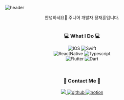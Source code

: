 ![header](https://capsule-render.vercel.app/api?type=waving&color=0061EA&height=250&section=header&text=Jaehoon&fontColor=EFF7FF&fontSize=90&)
  

<div align="center">
  안녕하세요👋 주니어 개발자 장재훈입니다. <br><br>

</div>

<h3 align="center"> 💻 What I Do 💻 </h3>
<p align="center">   

<img alt="IOS" src="https://img.shields.io/badge/-IOS-000?style=flat-square&logo=apple&logoColor=ffffff" />
<img alt="Swift" src="https://img.shields.io/badge/-Swift-FA7343?style=flat-square&logo=Swift&logoColor=white" />

  
<br>
<img alt="ReactNative" src="https://img.shields.io/badge/-React Native-000?style=flat-square&logo=react&logoColor=45b8d8" />
<img alt="Typescript" src="https://img.shields.io/badge/-Typescript-3178C6?style=flat-square&logo=Typescript&logoColor=white" />

  

<br>
<img alt="Flutter" src="https://img.shields.io/badge/-Flutter-00A5FF?style=flat-square&logo=flutter&logoColor=white" />
<img alt="Dart" src="https://img.shields.io/badge/-Dart-114b89?style=flat-square&logo=dart&logoColor=white" />
  
</p>

<br>

<h3 align="center"> 📩 Contact Me 📩 </h3>
<p align="center">
  <a href="mailto:trumanfromkorea@gmail.com">
    <img src="https://img.shields.io/badge/Gmail-d14836?style=flat-square&logo=Gmail&logoColor=white&link=trumanfromkorea@gmail.com"/>
  </a>

  <a href="https://trumanfromkorea.github.io/">
  <img alt="github" src="https://img.shields.io/badge/-Blog-181717?style=flat-square&logo=Github&logoColor=white" />
  </a>

  <a href="https://trumanfromkorea.notion.site/53d70adf9109406aa9e533b88db1ac1e">
  <img alt="notion" src="https://img.shields.io/badge/-Portfolio-181717?style=flat-square&logo=Notion&logoColor=white" />
  </a>
</p>
